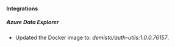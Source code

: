 
#### Integrations

##### Azure Data Explorer

- Updated the Docker image to: *demisto/auth-utils:1.0.0.76157*.
